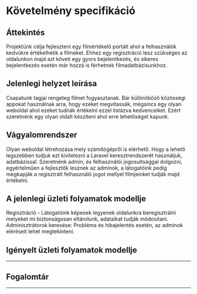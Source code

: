 # Követelmény specifikáció
## Áttekintés  
Projektünk célja fejleszteni egy filmértékelő portált ahol a felhasználók kedvükre értékelhetik a filmeket. Ehhez egy regisztráció lesz szükséges az oldalunkon majd azt követi egy gyors bejelentkezés, és sikeres bejelentkezés esetén már hozzá is férhetnek filmadatbázisunkhoz.
## Jelenlegi helyzet leírása
Csapatunk tagjai rengeteg filmet fogyasztanak. Bár különöböző közösségi appokat használnak arra, hogy ezeket megvitassák, mégsincs egy olyan weboldal ahol ezeket tudnák értékelni ezzel listázva kedvenceiket. Ezért szeretnénk egy olyan oldalt készíteni ahol erre lehetőséget kapunk.
## Vágyalomrendszer
Olyan weboldal létrehozása mely számítógépről is elérhető. Hogy a lehető legszebben tudjuk ezt kivitelezni a Laravel keresztrendszerét használjuk, adatbázissal. Szeretnénk admin, és felhasználói jogosultsággal dolgozni, egyértelműen a fejlesztők lesznek az adminok, a látogatóink pedig megkapják a regisztrált felhasználó jogot mellyel filmjeinket tudják majd értékelni.
## A jelenlegi üzleti folyamatok modellje
Regisztráció - Látogatóink képesek legyenek oldalunkra beregisztrálni melyeket mi biztonságosan eltárolunk, adataikat tudják módosítani.
Adminisztrátorok keresése: Probléma és hibajelentés esetén, az adminok eléréseit lehet megtekinteni.
## Igényelt üzleti folyamatok modellje 
--- 
## Fogalomtár 
--- 
